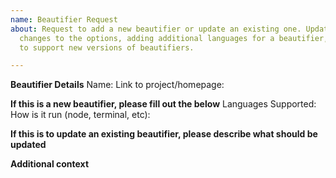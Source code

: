 ```yaml
---
name: Beautifier Request
about: Request to add a new beautifier or update an existing one. Updates include
  changes to the options, adding additional languages for a beautifier, and updates
  to support new versions of beautifiers.

---
```


**Beautifier Details**
Name:
Link to project/homepage:

**If this is a new beautifier, please fill out the below**
Languages Supported:
How is it run (node, terminal, etc):

**If this is to update an existing beautifier, please describe what should be updated**

**Additional context**

